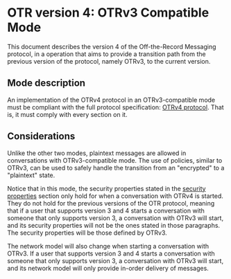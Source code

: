 # OTR version 4: OTRv3 Compatible Mode

This document describes the version 4 of the Off-the-Record Messaging protocol,
in a operation that aims to provide a transition path from the previous version
of the protocol, namely OTRv3, to the current version.

## Mode description

An implementation of the OTRv4 protocol in an OTRv3-compatible mode must be
compliant with the full protocol specification:
[OTRv4 protocol](../otrv4.md#table-of-contents). That
is, it must comply with every section on it.

## Considerations

Unlike the other two modes, plaintext messages are allowed in conversations with
OTRv3-compatible mode. The use of policies, similar to OTRv3, can be used to
safely handle the transition from an "encrypted" to a "plaintext" state.

Notice that in this mode, the security properties stated in the
[security properties](../otrv4.md#security-properties) section only hold for
when a conversation with OTRv4 is started. They do not hold for the previous
versions of the OTR protocol, meaning that if a user that supports version 3 and
4 starts a conversation with someone that only supports version 3, a
conversation with OTRv3 will start, and its security properties will not be the
ones stated in those paragraphs. The security properties will be those defined
by OTRv3.

The network model will also change when starting a conversation with OTRv3. If a
user that supports version 3 and 4 starts a conversation with someone that
only supports version 3, a conversation with OTRv3 will start, and its network
model will only provide in-order delivery of messages.